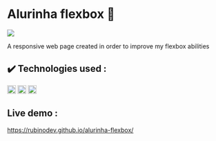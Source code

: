 # Alurinha flexbox 🧱

<p align="left">
<img src="http://img.shields.io/static/v1?label=STATUS&message=FINISHED&color=GREEN&style=for-the-badge"/>
</p>
A responsive web page created in order to improve my flexbox abilities

## ✔️ Technologies used : 

<code><img height="20" src="https://user-images.githubusercontent.com/105171818/172701796-b20dcb4c-05ac-4325-95b9-92be741848ca.png"></code>
<code><img height="20" src="https://user-images.githubusercontent.com/105171818/172703361-f53520bc-1db4-4a45-af4b-36e797bfe3ba.png"></code>
<code><img height="20" src="https://user-images.githubusercontent.com/105171818/172874428-4256946b-2e5f-439f-9ff0-704460c764a7.png"></code>

## Live demo :
https://rubinodev.github.io/alurinha-flexbox/
